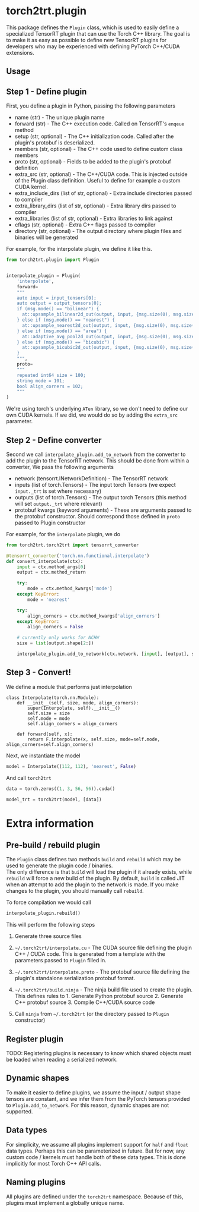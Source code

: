 # torch2trt.plugin

This package defines the ``Plugin`` class, which is used to easily define a specialized TensorRT plugin that can use the Torch C++ library. 
The goal is to make it as easy as possible to define new TensorRT plugins for developers who may be experienced with defining PyTorch C++/CUDA extensions.

## Usage

## Step 1 - Define plugin

First, you define a plugin in Python, passing the following parameters

* name (str) - The unique plugin name
* forward (str) -  The C++ execution code.  Called on TensorRT's ``enqeue`` method
* setup (str, optional) - The C++ initialization code.  Called after the plugin's protobuf is deserialized.
* members (str, optional) - The C++ code used to define custom class members
* proto (str, optional) - Fields to be added to the plugin's protobuf definition
* extra_src (str, optional) - The C++/CUDA code.  This is injected outside of the Plugin class definition. Useful to define for example a custom CUDA kernel.
* extra_include_dirs (list of str, optional) - Extra include directories passed to compiler
* extra_library_dirs (list of str, optional) - Extra library dirs passed to compiler
* extra_libraries (list of str, optional) - Extra libraries to link against
* cflags (str, optional) - Extra C++ flags passed to compiler
* directory (str, optional) - The output directory where plugin files and binaries will be generated

For example, for the interpolate plugin, we define it like this.

```python
from torch2trt.plugin import Plugin


interpolate_plugin = Plugin(
    'interpolate',
    forward=
    """
    auto input = input_tensors[0];
    auto output = output_tensors[0];
    if (msg.mode() == "bilinear") {
      at::upsample_bilinear2d_out(output, input, {msg.size(0), msg.size(1)}, msg.align_corners());
    } else if (msg.mode() == "nearest") {
      at::upsample_nearest2d_out(output, input, {msg.size(0), msg.size(1)});
    } else if (msg.mode() == "area") {
      at::adaptive_avg_pool2d_out(output, input, {msg.size(0), msg.size(1)});
    } else if (msg.mode() == "bicubic") {
      at::upsample_bicubic2d_out(output, input, {msg.size(0), msg.size(1)}, msg.align_corners());
    }
    """,
    proto=
    """
    repeated int64 size = 100;
    string mode = 101;
    bool align_corners = 102;
    """
)
```

We're using torch's underlying ``ATen`` library, so we don't need to define our own CUDA kernels.  If we did, we would do so by adding the ``extra_src`` parameter.


## Step 2 - Define converter

Second we call ``interpolate_plugin.add_to_network`` from the converter to add the plugin to the TensorRT network.  This should be done from within a converter,
We pass the following arguments

* network (tensorrt.INetworkDefinition) - The TensorRT network
* inputs (list of torch.Tensors) - The input torch Tensors (we expect ``input._trt`` is set where necessary)
* outputs (list of torch.Tensors) - The output torch Tensors (this method will set ``output._trt`` where relevant)
* protobuf kwargs (keyword arguments) - These are arguments passed to the protobuf constructor.  Should correspond those defined in ``proto`` passed to Plugin constructor

For example, for the ``interpolate`` plugin, we do

```python
from torch2trt.torch2trt import tensorrt_converter

@tensorrt_converter('torch.nn.functional.interpolate')
def convert_interpolate(ctx):
    input = ctx.method_args[0]
    output = ctx.method_return

    try:
        mode = ctx.method_kwargs['mode']
    except KeyError:
        mode = 'nearest'

    try:
        align_corners = ctx.method_kwargs['align_corners']
    except KeyError:
        align_corners = False

    # currently only works for NCHW
    size = list(output.shape[2:])

    interpolate_plugin.add_to_network(ctx.network, [input], [output], size=size, mode=mode, align_corners=align_corners)
```

## Step 3 - Convert!

We define a module that performs just interpolation

```python3
class Interpolate(torch.nn.Module):
    def __init__(self, size, mode, align_corners):
        super(Interpolate, self).__init__()
        self.size = size
        self.mode = mode
        self.align_corners = align_corners

    def forward(self, x):
        return F.interpolate(x, self.size, mode=self.mode, align_corners=self.align_corners)  
```

Next, we instantiate the model

```python
model = Interpolate((112, 112), 'nearest', False)
```

And call ``torch2trt``

```python
data = torch.zeros((1, 3, 56, 56)).cuda()

model_trt = torch2trt(model, [data])
```

# Extra information

## Pre-build / rebuild plugin

The ``Plugin`` class defines two methods ``build`` and ``rebuild`` which may be used to generate the plugin code / binaries.  
The only difference is that ``build`` will load the plugin if it already exists, while ``rebuild`` will force a new build of the plugin.  By default,
``build`` is called JIT when an attempt to add the plugin to the network is made.  If you make changes to the plugin, you should manually call ``rebuild``.

To force compilation we would call

```python
interpolate_plugin.rebuild()
```

This will perform the following steps

1. Generate three source files 
  1. ``~/.torch2trt/interpolate.cu`` - The CUDA source file defining the plugin C++ / CUDA code.  This is generated from a template with the parameters passed to ``Plugin`` filled in.
  2. ``~/.torch2trt/interpolate.proto`` - The protobuf source file defining the plugin's standalone serialization protobuf format.  
  3. ``~/.torch2trt/build.ninja`` - The ninja build file used to create the plugin.  This defines rules to
    1. Generate Python protobuf source
    2. Generate C++ protobuf source
    3. Compile C++/CUDA source code

2. Call ``ninja`` from ``~/.torch2trt`` (or the directory passed to ``Plugin`` constructor)

## Register plugin

TODO: Registering plugins is necessary to know which shared objects must be loaded when reading a serialized network.

## Dynamic shapes

To make it easier to define plugins, we assume the input / output shape tensors are constant, and we infer them from the PyTorch tensors provided to ``Plugin.add_to_network``.  For this reason, dynamic shapes are not supported.

## Data types

For simplicity, we assume all plugins implement support for ``half`` and ``float`` data types.  Perhaps this can be parameterized in future.  But for now, any custom code / kernels must handle both of these data types.  This is done implicitly for most Torch C++ API calls.

## Naming plugins

All plugins are defined under the ``torch2trt`` namespace.  Because of this, plugins must implement a globally unique name.  
